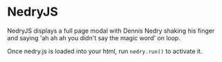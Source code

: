 # NedryJS

NedryJS displays a full page modal with Dennis Nedry shaking his finger and saying 'ah ah ah you didn't say the magic word' on loop.

Once nedry.js is loaded into your html, run `nedry.run()` to activate it.
